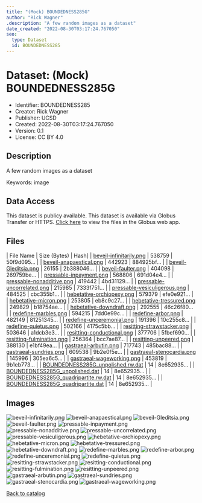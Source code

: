 ```yaml
---
title: "(Mock) BOUNDEDNESS285G"
author: "Rick Wagner"
.description: "A few random images as a dataset"
date_created: "2022-08-30T03:17:24.767050"
seo:
  type: Dataset
  id: BOUNDEDNESS285
---
```

# Dataset: (Mock) BOUNDEDNESS285G
- Identifier: BOUNDEDNESS285
- Creator: Rick Wagner
- Publisher: UCSD
- Created: 2022-08-30T03:17:24.767050
- Version: 0.1
- License: CC BY 4.0
## Description
A few random images as a dataset

Keywords: image
## Data Access
This dataset is publicy available.
This dataset is available via Globus Transfer or HTTPS.
[Click here](https://app.globus.org/file-manager?origin_id=6528bad5-bc02-497d-8a4f-a38547d0e72a&origin_path=/serverless/public/BOUNDEDNESS285/) to view the files in the Globus web app.
## Files
 | File Name | Size (Bytes) | Hash]
 | [beveil-infinitarily.png](https://g-b0978f.0ed28.75bc.data.globus.org/serverless/public/BOUNDEDNESS285/beveil-infinitarily.png) | 538759 | 50f9d095... |
 | [beveil-anapaestical.png](https://g-b0978f.0ed28.75bc.data.globus.org/serverless/public/BOUNDEDNESS285/beveil-anapaestical.png) | 442923 | 884925bf... |
 | [beveil-Gleditsia.png](https://g-b0978f.0ed28.75bc.data.globus.org/serverless/public/BOUNDEDNESS285/beveil-Gleditsia.png) | 26155 | 2b388046... |
 | [beveil-faulter.png](https://g-b0978f.0ed28.75bc.data.globus.org/serverless/public/BOUNDEDNESS285/beveil-faulter.png) | 404098 | 269759be... |
 | [pressable-inpayment.png](https://g-b0978f.0ed28.75bc.data.globus.org/serverless/public/BOUNDEDNESS285/pressable-inpayment.png) | 568806 | 691d04e4... |
 | [pressable-nonadditive.png](https://g-b0978f.0ed28.75bc.data.globus.org/serverless/public/BOUNDEDNESS285/pressable-nonadditive.png) | 419442 | 4bd31129... |
 | [pressable-uncorrelated.png](https://g-b0978f.0ed28.75bc.data.globus.org/serverless/public/BOUNDEDNESS285/pressable-uncorrelated.png) | 215985 | 7333f751... |
 | [pressable-vesiculigerous.png](https://g-b0978f.0ed28.75bc.data.globus.org/serverless/public/BOUNDEDNESS285/pressable-vesiculigerous.png) | 484525 | cbc355b1... |
 | [hebetative-orchiopexy.png](https://g-b0978f.0ed28.75bc.data.globus.org/serverless/public/BOUNDEDNESS285/hebetative-orchiopexy.png) | 579379 | efe0e921... |
 | [hebetative-micron.png](https://g-b0978f.0ed28.75bc.data.globus.org/serverless/public/BOUNDEDNESS285/hebetative-micron.png) | 253805 | eb8c9c27... |
 | [hebetative-tressured.png](https://g-b0978f.0ed28.75bc.data.globus.org/serverless/public/BOUNDEDNESS285/hebetative-tressured.png) | 249829 | b18754ae... |
 | [hebetative-downdraft.png](https://g-b0978f.0ed28.75bc.data.globus.org/serverless/public/BOUNDEDNESS285/hebetative-downdraft.png) | 292555 | 46c26f80... |
 | [redefine-marbles.png](https://g-b0978f.0ed28.75bc.data.globus.org/serverless/public/BOUNDEDNESS285/redefine-marbles.png) | 594215 | 7dd0e99c... |
 | [redefine-arbor.png](https://g-b0978f.0ed28.75bc.data.globus.org/serverless/public/BOUNDEDNESS285/redefine-arbor.png) | 482149 | 81251345... |
 | [redefine-unceremonial.png](https://g-b0978f.0ed28.75bc.data.globus.org/serverless/public/BOUNDEDNESS285/redefine-unceremonial.png) | 191396 | 10c255c8... |
 | [redefine-quietus.png](https://g-b0978f.0ed28.75bc.data.globus.org/serverless/public/BOUNDEDNESS285/redefine-quietus.png) | 502166 | 4175c5bb... |
 | [resitting-strawstacker.png](https://g-b0978f.0ed28.75bc.data.globus.org/serverless/public/BOUNDEDNESS285/resitting-strawstacker.png) | 503646 | a1dcb3e3... |
 | [resitting-conductional.png](https://g-b0978f.0ed28.75bc.data.globus.org/serverless/public/BOUNDEDNESS285/resitting-conductional.png) | 377706 | 5fbef690... |
 | [resitting-fulmination.png](https://g-b0978f.0ed28.75bc.data.globus.org/serverless/public/BOUNDEDNESS285/resitting-fulmination.png) | 256364 | bcc7ae87... |
 | [resitting-unpeered.png](https://g-b0978f.0ed28.75bc.data.globus.org/serverless/public/BOUNDEDNESS285/resitting-unpeered.png) | 388130 | e1bf49ea... |
 | [gastraeal-arbutin.png](https://g-b0978f.0ed28.75bc.data.globus.org/serverless/public/BOUNDEDNESS285/gastraeal-arbutin.png) | 717743 | 485bac88... |
 | [gastraeal-sundries.png](https://g-b0978f.0ed28.75bc.data.globus.org/serverless/public/BOUNDEDNESS285/gastraeal-sundries.png) | 609538 | 9b2e0f5e... |
 | [gastraeal-stenocardia.png](https://g-b0978f.0ed28.75bc.data.globus.org/serverless/public/BOUNDEDNESS285/gastraeal-stenocardia.png) | 145996 | 305ea6c5... |
 | [gastraeal-wageworking.png](https://g-b0978f.0ed28.75bc.data.globus.org/serverless/public/BOUNDEDNESS285/gastraeal-wageworking.png) | 453819 | 9b1eb773... |
 | [BOUNDEDNESS285G_unpolished.rw.dat](https://g-b0978f.0ed28.75bc.data.globus.org/serverless/public/BOUNDEDNESS285/BOUNDEDNESS285G_unpolished.rw.dat) | 14 | 8e652935... |
 | [BOUNDEDNESS285G_unpolished.dat](https://g-b0978f.0ed28.75bc.data.globus.org/serverless/public/BOUNDEDNESS285/BOUNDEDNESS285G_unpolished.dat) | 14 | 8e652935... |
 | [BOUNDEDNESS285G_quadripartite.rw.dat](https://g-b0978f.0ed28.75bc.data.globus.org/serverless/public/BOUNDEDNESS285/BOUNDEDNESS285G_quadripartite.rw.dat) | 14 | 8e652935... |
 | [BOUNDEDNESS285G_quadripartite.dat](https://g-b0978f.0ed28.75bc.data.globus.org/serverless/public/BOUNDEDNESS285/BOUNDEDNESS285G_quadripartite.dat) | 14 | 8e652935... |
## Images
![beveil-infinitarily.png](https://g-b0978f.0ed28.75bc.data.globus.org/serverless/public/BOUNDEDNESS285/beveil-infinitarily.png) ![beveil-anapaestical.png](https://g-b0978f.0ed28.75bc.data.globus.org/serverless/public/BOUNDEDNESS285/beveil-anapaestical.png) ![beveil-Gleditsia.png](https://g-b0978f.0ed28.75bc.data.globus.org/serverless/public/BOUNDEDNESS285/beveil-Gleditsia.png) ![beveil-faulter.png](https://g-b0978f.0ed28.75bc.data.globus.org/serverless/public/BOUNDEDNESS285/beveil-faulter.png) ![pressable-inpayment.png](https://g-b0978f.0ed28.75bc.data.globus.org/serverless/public/BOUNDEDNESS285/pressable-inpayment.png) ![pressable-nonadditive.png](https://g-b0978f.0ed28.75bc.data.globus.org/serverless/public/BOUNDEDNESS285/pressable-nonadditive.png) ![pressable-uncorrelated.png](https://g-b0978f.0ed28.75bc.data.globus.org/serverless/public/BOUNDEDNESS285/pressable-uncorrelated.png) ![pressable-vesiculigerous.png](https://g-b0978f.0ed28.75bc.data.globus.org/serverless/public/BOUNDEDNESS285/pressable-vesiculigerous.png) ![hebetative-orchiopexy.png](https://g-b0978f.0ed28.75bc.data.globus.org/serverless/public/BOUNDEDNESS285/hebetative-orchiopexy.png) ![hebetative-micron.png](https://g-b0978f.0ed28.75bc.data.globus.org/serverless/public/BOUNDEDNESS285/hebetative-micron.png) ![hebetative-tressured.png](https://g-b0978f.0ed28.75bc.data.globus.org/serverless/public/BOUNDEDNESS285/hebetative-tressured.png) ![hebetative-downdraft.png](https://g-b0978f.0ed28.75bc.data.globus.org/serverless/public/BOUNDEDNESS285/hebetative-downdraft.png) ![redefine-marbles.png](https://g-b0978f.0ed28.75bc.data.globus.org/serverless/public/BOUNDEDNESS285/redefine-marbles.png) ![redefine-arbor.png](https://g-b0978f.0ed28.75bc.data.globus.org/serverless/public/BOUNDEDNESS285/redefine-arbor.png) ![redefine-unceremonial.png](https://g-b0978f.0ed28.75bc.data.globus.org/serverless/public/BOUNDEDNESS285/redefine-unceremonial.png) ![redefine-quietus.png](https://g-b0978f.0ed28.75bc.data.globus.org/serverless/public/BOUNDEDNESS285/redefine-quietus.png) ![resitting-strawstacker.png](https://g-b0978f.0ed28.75bc.data.globus.org/serverless/public/BOUNDEDNESS285/resitting-strawstacker.png) ![resitting-conductional.png](https://g-b0978f.0ed28.75bc.data.globus.org/serverless/public/BOUNDEDNESS285/resitting-conductional.png) ![resitting-fulmination.png](https://g-b0978f.0ed28.75bc.data.globus.org/serverless/public/BOUNDEDNESS285/resitting-fulmination.png) ![resitting-unpeered.png](https://g-b0978f.0ed28.75bc.data.globus.org/serverless/public/BOUNDEDNESS285/resitting-unpeered.png) ![gastraeal-arbutin.png](https://g-b0978f.0ed28.75bc.data.globus.org/serverless/public/BOUNDEDNESS285/gastraeal-arbutin.png) ![gastraeal-sundries.png](https://g-b0978f.0ed28.75bc.data.globus.org/serverless/public/BOUNDEDNESS285/gastraeal-sundries.png) ![gastraeal-stenocardia.png](https://g-b0978f.0ed28.75bc.data.globus.org/serverless/public/BOUNDEDNESS285/gastraeal-stenocardia.png) ![gastraeal-wageworking.png](https://g-b0978f.0ed28.75bc.data.globus.org/serverless/public/BOUNDEDNESS285/gastraeal-wageworking.png) 

[Back to catalog](../)

